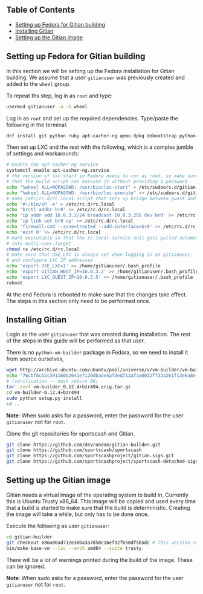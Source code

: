 Table of Contents
------------------

- [Setting up Fedora for Gitian building](#setting-up-fedora-for-gitian-building)
- [Installing Gitian](#installing-gitian)
- [Setting up the Gitian image](#setting-up-the-gitian-image)


Setting up Fedora for Gitian building
--------------------------------------

In this section we will be setting up the Fedora installation for Gitian building.
We assume that a user `gitianuser` was previously created and added to the `wheel` group.

To repeat ths step, log in as `root` and type:

```bash
usermod gitianuser -a -G wheel
```

Log in as `root` and set up the required dependencies.
Type/paste the following in the terminal:

```bash
dnf install git python ruby apt-cacher-ng qemu dpkg debootstrap python-cheetah gnupg tar rsync wget curl lxc libvirt
```

Then set up LXC and the rest with the following, which is a complex jumble of settings and workarounds:

```bash
# Enable the apt-cacher-ng service
systemctl enable apt-cacher-ng.service
# the version of lxc-start in Fedora needs to run as root, so make sure
# that the build script can execute it without providing a password
echo "%wheel ALL=NOPASSWD: /usr/bin/lxc-start" > /etc/sudoers.d/gitian-lxc
echo "%wheel ALL=NOPASSWD: /usr/bin/lxc-execute" >> /etc/sudoers.d/gitian-lxc
# make /etc/rc.d/rc.local script that sets up bridge between guest and host
echo '#!/bin/sh -e' > /etc/rc.d/rc.local
echo 'brctl addbr br0' >> /etc/rc.d/rc.local
echo 'ip addr add 10.0.3.2/24 broadcast 10.0.3.255 dev br0' >> /etc/rc.d/rc.local
echo 'ip link set br0 up' >> /etc/rc.d/rc.local
echo 'firewall-cmd --zone=trusted --add-interface=br0' >> /etc/rc.d/rc.local
echo 'exit 0' >> /etc/rc.d/rc.local
# mark executable so that the rc.local-service unit gets pulled automatically
# into multi-user.target
chmod +x /etc/rc.d/rc.local
# make sure that USE_LXC is always set when logging in as gitianuser,
# and configure LXC IP addresses
echo 'export USE_LXC=1' >> /home/gitianuser/.bash_profile
echo 'export GITIAN_HOST_IP=10.0.3.2' >> /home/gitianuser/.bash_profile
echo 'export LXC_GUEST_IP=10.0.3.5' >> /home/gitianuser/.bash_profile
reboot
```

At the end Fedora is rebooted to make sure that the changes take effect. The steps in this
section only need to be performed once.

Installing Gitian
------------------

Login as the user `gitianuser` that was created during installation.
The rest of the steps in this guide will be performed as that user.

There is no `python-vm-builder` package in Fedora, so we need to install it from source ourselves,

```bash
wget http://archive.ubuntu.com/ubuntu/pool/universe/v/vm-builder/vm-builder_0.12.4+bzr494.orig.tar.gz
echo "76cbf8c52c391160b2641e7120dbade5afded713afaa6032f733a261f13e6a8e  vm-builder_0.12.4+bzr494.orig.tar.gz" | sha256sum -c
# (verification -- must return OK)
tar -zxvf vm-builder_0.12.4+bzr494.orig.tar.gz
cd vm-builder-0.12.4+bzr494
sudo python setup.py install
cd ..
```

**Note**: When sudo asks for a password, enter the password for the user `gitianuser` not for `root`.

Clone the git repositories for sportscash and Gitian.

```bash
git clone https://github.com/devrandom/gitian-builder.git
git clone https://github.com/sportscash/sportscash
git clone https://github.com/sportscashproject/gitian.sigs.git
git clone https://github.com/sportscashproject/sportscash-detached-sigs.git
```

Setting up the Gitian image
-------------------------

Gitian needs a virtual image of the operating system to build in.
Currently this is Ubuntu Trusty x86_64.
This image will be copied and used every time that a build is started to
make sure that the build is deterministic.
Creating the image will take a while, but only has to be done once.

Execute the following as user `gitianuser`:

```bash
cd gitian-builder
git checkout 686a00ad712e30ba3a7850c16ef32f650df5b5dc # This version seems to work better than master
bin/make-base-vm --lxc --arch amd64 --suite trusty
```

There will be a lot of warnings printed during the build of the image. These can be ignored.

**Note**: When sudo asks for a password, enter the password for the user `gitianuser` not for `root`.
